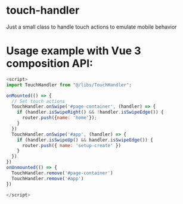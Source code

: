 # touch-handler
Just a small class to handle touch actions to emulate mobile behavior

# Usage example with Vue 3 composition API:

```js
<script>
import TouchHandler from "@/libs/TouchHandler";

onMounted(() => {
  // Set touch actions
  TouchHandler.onSwipe('#page-container', (handler) => {
    if (handler.isSwipeRight() && !handler.isSwipeEdge()) {
      router.push({name: 'home'});
    }
  })
  TouchHandler.onSwipe('#app', (handler) => {
    if (handler.isSwipeUp() && handler.isSwipeEdge()) {
      router.push({ name: 'setup-create' })
    }
  })
})
onUnmounted(() => {
  TouchHandler.remove('#page-container')
  TouchHandler.remove('#app')
})

</script>
```
